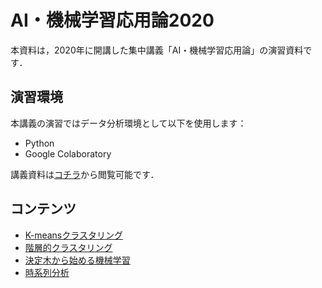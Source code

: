 # AI・機械学習応用論2020
本資料は，2020年に開講した集中講義「AI・機械学習応用論」の演習資料です．

## 演習環境
本講義の演習ではデータ分析環境として以下を使用します：
* Python
* Google Colaboratory

講義資料は[コチラ](https://b.hontolab.org/2HAsn80)から閲覧可能です．


## コンテンツ

* [K-meansクラスタリング](https://nbviewer.jupyter.org/github/trycycle/data-analysis-lecture-2020/blob/master/notebook/k-means.ipynb)
* [階層的クラスタリング](https://nbviewer.jupyter.org/github/trycycle/data-analysis-lecture-2020/blob/master/notebook/hierarchical-clustering.ipynb)
* [決定木から始める機械学習](https://nbviewer.jupyter.org/github/trycycle/data-analysis-lecture-2020/blob/master/notebook/introduction-to-ml.ipynb)
* [時系列分析](https://nbviewer.jupyter.org/github/trycycle/data-analysis-lecture-2020/blob/master/notebook/time-series-analysis.ipynb)
